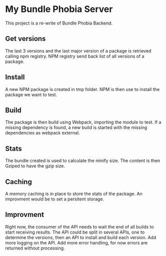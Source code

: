 # My Bundle Phobia Server

This project is a re-write of Bundle Phobia Backend.

## Get versions

The last 3 versions and the last major version of a package is retrieved calling
npm registry. NPM registry send back list of all versions of a package.

## Install

A new NPM package is created in tmp folder. NPM is then use to install the package we want to test.

## Build

The package is then build using Webpack, importing the module to test.
If a missing dependency is found, a new build is started with the missing dependencies as
webpack external.

## Stats

The bundle created is used to calculate the minify size. The content is then Gziped to have the gzip size.

## Caching

A memory caching is in place to store the stats of the package.
An improvment would be to set a persitent storage.

## Improvment

Right now, the consumer of the API needs to wait the end of all builds to start receiving results.
The API could be split in several APIs, one to determine the versions, then an API to install
and build each version.
Add more logging on the API.
Add more error handling, for now errors are returned without processing.
